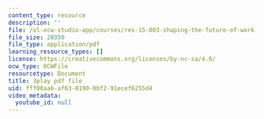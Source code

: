```yaml
---
content_type: resource
description: ''
file: /ol-ocw-studio-app/courses/res-15-003-shaping-the-future-of-work-15-662x-spring-2016/fff00aa6af6301900bf291ecef6255d4_ADWGuj3nDQo.pdf
file_size: 20350
file_type: application/pdf
learning_resource_types: []
license: https://creativecommons.org/licenses/by-nc-sa/4.0/
ocw_type: OCWFile
resourcetype: Document
title: 3play pdf file
uid: fff00aa6-af63-0190-0bf2-91ecef6255d4
video_metadata:
  youtube_id: null
---
```

